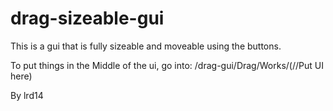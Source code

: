 # drag-sizeable-gui
This is a gui that is fully sizeable and moveable using the buttons.

To put things in the Middle of the ui, go into: /drag-gui/Drag/Works/(//Put UI here)

By lrd14
